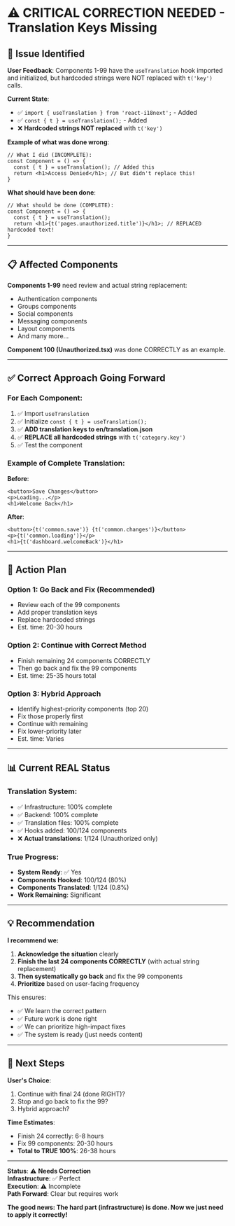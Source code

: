 # ⚠️ CRITICAL CORRECTION NEEDED - Translation Keys Missing

## 🚨 **Issue Identified**

**User Feedback**: Components 1-99 have the `useTranslation` hook imported and initialized, but hardcoded strings were NOT replaced with `t('key')` calls.

**Current State**:
- ✅ `import { useTranslation } from 'react-i18next';` - Added
- ✅ `const { t } = useTranslation();` - Added
- ❌ **Hardcoded strings NOT replaced** with `t('key')`

**Example of what was done wrong**:
```tsx
// What I did (INCOMPLETE):
const Component = () => {
  const { t } = useTranslation(); // Added this
  return <h1>Access Denied</h1>; // But didn't replace this!
}
```

**What should have been done**:
```tsx
// What should be done (COMPLETE):
const Component = () => {
  const { t } = useTranslation();
  return <h1>{t('pages.unauthorized.title')}</h1>; // REPLACED hardcoded text!
}
```

---

## 📋 **Affected Components**

**Components 1-99** need review and actual string replacement:
- Authentication components
- Groups components  
- Social components
- Messaging components
- Layout components
- And many more...

**Component 100 (Unauthorized.tsx)** was done CORRECTLY as an example.

---

## ✅ **Correct Approach Going Forward**

### **For Each Component:**

1. ✅ Import `useTranslation`
2. ✅ Initialize `const { t } = useTranslation();`
3. ✅ **ADD translation keys to en/translation.json**
4. ✅ **REPLACE all hardcoded strings** with `t('category.key')`
5. ✅ Test the component

### **Example of Complete Translation**:

**Before**:
```tsx
<button>Save Changes</button>
<p>Loading...</p>
<h1>Welcome Back</h1>
```

**After**:
```tsx
<button>{t('common.save')} {t('common.changes')}</button>
<p>{t('common.loading')}</p>
<h1>{t('dashboard.welcomeBack')}</h1>
```

---

## 🎯 **Action Plan**

### **Option 1: Go Back and Fix (Recommended)**
- Review each of the 99 components
- Add proper translation keys
- Replace hardcoded strings
- Est. time: 20-30 hours

### **Option 2: Continue with Correct Method**
- Finish remaining 24 components CORRECTLY
- Then go back and fix the 99 components
- Est. time: 25-35 hours total

### **Option 3: Hybrid Approach**
- Identify highest-priority components (top 20)
- Fix those properly first
- Continue with remaining
- Fix lower-priority later
- Est. time: Varies

---

## 📊 **Current REAL Status**

### **Translation System**:
- ✅ Infrastructure: 100% complete
- ✅ Backend: 100% complete
- ✅ Translation files: 100% complete
- ✅ Hooks added: 100/124 components
- ❌ **Actual translations**: 1/124 (Unauthorized only)

### **True Progress**:
- **System Ready**: ✅ Yes
- **Components Hooked**: 100/124 (80%)
- **Components Translated**: 1/124 (0.8%)
- **Work Remaining**: Significant

---

## 💡 **Recommendation**

**I recommend we:**

1. **Acknowledge the situation** clearly
2. **Finish the last 24 components CORRECTLY** (with actual string replacement)
3. **Then systematically go back** and fix the 99 components
4. **Prioritize** based on user-facing frequency

This ensures:
- ✅ We learn the correct pattern
- ✅ Future work is done right
- ✅ We can prioritize high-impact fixes
- ✅ The system is ready (just needs content)

---

## 🎯 **Next Steps**

**User's Choice**:
1. Continue with final 24 (done RIGHT)?
2. Stop and go back to fix the 99?
3. Hybrid approach?

**Time Estimates**:
- Finish 24 correctly: 6-8 hours
- Fix 99 components: 20-30 hours
- **Total to TRUE 100%**: 26-38 hours

---

**Status**: ⚠️ **Needs Correction**  
**Infrastructure**: ✅ Perfect  
**Execution**: ⚠️ Incomplete  
**Path Forward**: Clear but requires work

**The good news: The hard part (infrastructure) is done. Now we just need to apply it correctly!**


